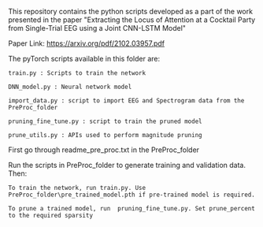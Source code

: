 
This repository contains the python scripts developed as a part of the work presented in the paper "Extracting the Locus of Attention at a Cocktail Party from Single-Trial EEG using a Joint CNN-LSTM Model"

Paper Link: https://arxiv.org/pdf/2102.03957.pdf

The pyTorch scripts available in this folder are:

	train.py : Scripts to train the network
  
	DNN_model.py : Neural network model
  
	import_data.py : script to import EEG and Spectrogram data from the PreProc_folder
  
	pruning_fine_tune.py : script to train the pruned model
  
	prune_utils.py : APIs used to perform magnitude pruning
  

First go through readme_pre_proc.txt in the PreProc_folder

Run the scripts in PreProc_folder to generate training and validation data. Then: 

	To train the network, run train.py. Use PreProc_folder\pre_trained_model.pth if pre-trained model is required.

	To prune a trained model, run  pruning_fine_tune.py. Set prune_percent to the required sparsity



